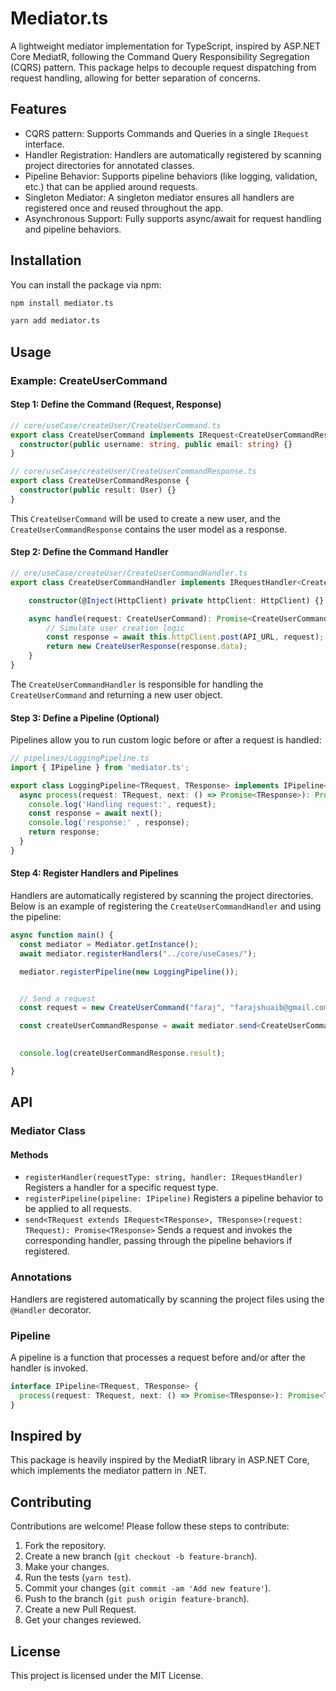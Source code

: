 # Mediator.ts

A lightweight mediator implementation for TypeScript, inspired by ASP.NET Core MediatR, following the Command Query Responsibility Segregation (CQRS) pattern. This package helps to decouple request dispatching from request handling, allowing for better separation of concerns.

## Features

- CQRS pattern: Supports Commands and Queries in a single `IRequest` interface.
- Handler Registration: Handlers are automatically registered by scanning project directories for annotated classes.
- Pipeline Behavior: Supports pipeline behaviors (like logging, validation, etc.) that can be applied around requests.
- Singleton Mediator: A singleton mediator ensures all handlers are registered once and reused throughout the app.
- Asynchronous Support: Fully supports async/await for request handling and pipeline behaviors.

## Installation

You can install the package via npm:

```bash
npm install mediator.ts
```

```bash
yarn add mediator.ts
```

## Usage

### Example: CreateUserCommand

#### Step 1: Define the Command (Request, Response)

```ts
// core/useCase/createUser/CreateUserCommand.ts
export class CreateUserCommand implements IRequest<CreateUserCommandResponse> {
  constructor(public username: string, public email: string) {}
}

```

```ts
// core/useCase/createUser/CreateUserCommandResponse.ts
export class CreateUserCommandResponse {
  constructor(public result: User) {}
}
```

This `CreateUserCommand` will be used to create a new user, and the `CreateUserCommandResponse` contains the user model as a response.

#### Step 2: Define the Command Handler

```ts
// ore/useCase/createUser/CreateUserCommandHandler.ts
export class CreateUserCommandHandler implements IRequestHandler<CreateUserCommand, CreateUserCommandResponse> {

    constructor(@Inject(HttpClient) private httpClient: HttpClient) {}

    async handle(request: CreateUserCommand): Promise<CreateUserCommandResponse> {
        // Simulate user creation logic
        const response = await this.httpClient.post(API_URL, request);
        return new CreateUserResponse(response.data);
    }
}
```

The `CreateUserCommandHandler` is responsible for handling the `CreateUserCommand` and returning a new user object.

#### Step 3: Define a Pipeline (Optional)

Pipelines allow you to run custom logic before or after a request is handled:

```ts
// pipelines/LoggingPipeline.ts
import { IPipeline } from 'mediator.ts';

export class LoggingPipeline<TRequest, TResponse> implements IPipeline<TRequest, TResponse> {
  async process(request: TRequest, next: () => Promise<TResponse>): Promise<TResponse> {
    console.log('Handling request:', request);
    const response = await next();
    console.log('response:' , response);
    return response;
  }
}
```

#### Step 4: Register Handlers and Pipelines

Handlers are automatically registered by scanning the project directories. Below is an example of registering the `CreateUserCommandHandler` and using the pipeline:

```ts
async function main() {
  const mediator = Mediator.getInstance();
  await mediator.registerHandlers("../core/useCases/");

  mediator.registerPipeline(new LoggingPipeline());


  // Send a request
  const request = new CreateUserCommand("faraj", "farajshuaib@gmail.com");

  const createUserCommandResponse = await mediator.send<CreateUserCommand,CreateUserCommandResponse>(request);
  

  console.log(createUserCommandResponse.result);

}

```

## API

### Mediator Class

#### Methods

- `registerHandler(requestType: string, handler: IRequestHandler)`    Registers a handler for a specific request type.
- `registerPipeline(pipeline: IPipeline)` Registers a pipeline behavior to be applied to all requests.
- `send<TRequest extends IRequest<TResponse>, TResponse>(request: TRequest): Promise<TResponse>` Sends a request and invokes the corresponding handler, passing through the pipeline behaviors if registered.

### Annotations

Handlers are registered automatically by scanning the project files using the `@Handler` decorator.

### Pipeline

A pipeline is a function that processes a request before and/or after the handler is invoked.

```ts
interface IPipeline<TRequest, TResponse> {
  process(request: TRequest, next: () => Promise<TResponse>): Promise<TResponse>;
}
```

## Inspired by

This package is heavily inspired by the MediatR library in ASP.NET Core, which implements the mediator pattern in .NET.

## Contributing

Contributions are welcome! Please follow these steps to contribute:

1. Fork the repository.
2. Create a new branch (`git checkout -b feature-branch`).
3. Make your changes.
4. Run the tests (`yarn test`).
5. Commit your changes (`git commit -am 'Add new feature'`).
6. Push to the branch (`git push origin feature-branch`).
7. Create a new Pull Request.
8. Get your changes reviewed.

## License

This project is licensed under the MIT License.
